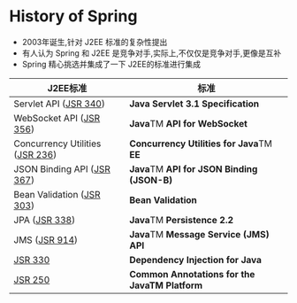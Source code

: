 # History of Spring

- 2003年诞生,针对 J2EE 标准的复杂性提出
- 有人认为 Spring 和 J2EE 是竞争对手,实际上,不仅仅是竞争对手,更像是互补
- Spring 精心挑选并集成了一下 J2EE的标准进行集成

| J2EE标准                                                     | 标准                                           |
| ------------------------------------------------------------ | ---------------------------------------------- |
| Servlet API ([JSR 340](https://jcp.org/en/jsr/detail?id=340)) | **Java Servlet 3.1 Specification**             |
| WebSocket API ([JSR 356](https://www.jcp.org/en/jsr/detail?id=356)) | **Java**TM **API for WebSocket**               |
| Concurrency Utilities ([JSR 236](https://www.jcp.org/en/jsr/detail?id=236)) | **Concurrency Utilities for Java**TM **EE**    |
| JSON Binding API ([JSR 367](https://jcp.org/en/jsr/detail?id=367)) | **Java**TM **API for JSON Binding (JSON-B)**   |
| Bean Validation ([JSR 303](https://jcp.org/en/jsr/detail?id=303)) | **Bean Validation**                            |
| JPA ([JSR 338](https://jcp.org/en/jsr/detail?id=338))        | **Java**TM **Persistence 2.2**                 |
| JMS ([JSR 914](https://jcp.org/en/jsr/detail?id=914))        | **Java**TM **Message Service (JMS) API**       |
| [JSR 330](https://www.jcp.org/en/jsr/detail?id=330)          | **Dependency Injection for Java**              |
| [JSR 250](https://jcp.org/en/jsr/detail?id=250)              | **Common Annotations for the JavaTM Platform** |

